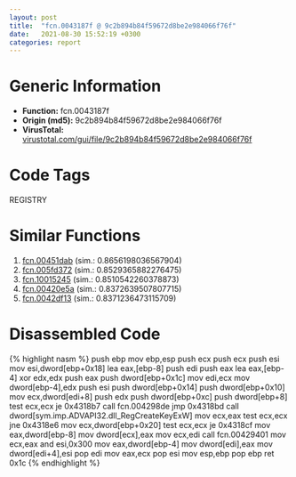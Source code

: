 ```yaml
---
layout: post
title:  "fcn.0043187f @ 9c2b894b84f59672d8be2e984066f76f"
date:   2021-08-30 15:52:19 +0300
categories: report
---
```


# Generic Information
- **Function:** fcn.0043187f
- **Origin (md5):** 9c2b894b84f59672d8be2e984066f76f
- **VirusTotal:** [virustotal.com/gui/file/9c2b894b84f59672d8be2e984066f76f][virustotal_ref]

# Code Tags
<span class="tag" id="REGISTRY">REGISTRY</span>


# Similar Functions

1. [fcn.00451dab][similar_1_ref] (sim.: 0.8656198036567904)
2. [fcn.005fd372][similar_2_ref] (sim.: 0.8529365882276475)
3. [fcn.10015245][similar_3_ref] (sim.: 0.8510542260378873)
4. [fcn.00420e5a][similar_4_ref] (sim.: 0.8372639507807715)
5. [fcn.0042df13][similar_5_ref] (sim.: 0.8371236473115709)


# Disassembled Code

{% highlight nasm %}
push ebp
mov ebp,esp
push ecx
push ecx
push esi
mov esi,dword[ebp+0x18]
lea eax,[ebp-8]
push edi
push eax
lea eax,[ebp-4]
xor edx,edx
push eax
push dword[ebp+0x1c]
mov edi,ecx
mov dword[ebp-4],edx
push esi
push dword[ebp+0x14]
push dword[ebp+0x10]
mov ecx,dword[edi+8]
push edx
push dword[ebp+0xc]
push dword[ebp+8]
test ecx,ecx
je 0x4318b7
call fcn.004298de
jmp 0x4318bd
call dword[sym.imp.ADVAPI32.dll_RegCreateKeyExW]
mov ecx,eax
test ecx,ecx
jne 0x4318e6
mov ecx,dword[ebp+0x20]
test ecx,ecx
je 0x4318cf
mov eax,dword[ebp-8]
mov dword[ecx],eax
mov ecx,edi
call fcn.00429401
mov ecx,eax
and esi,0x300
mov eax,dword[ebp-4]
mov dword[edi],eax
mov dword[edi+4],esi
pop edi
mov eax,ecx
pop esi
mov esp,ebp
pop ebp
ret 0x1c
{% endhighlight %}


[similar_1_ref]: /report/fcn.00451dab@9c2b894b84f59672d8be2e984066f76f
[similar_2_ref]: /report/fcn.005fd372@52d540e8e13e0f0bbb8946b2363a382d
[similar_3_ref]: /report/fcn.10015245@e5d49e0823e602f2ee948ac39d32c1eb
[similar_4_ref]: /report/fcn.00420e5a@59aef7c08025d70f84c85db2092fc99e
[similar_5_ref]: /report/fcn.0042df13@38d41d729f8f30faf0dd96f0c7acba4b
[virustotal_ref]: https://www.virustotal.com/gui/file/9c2b894b84f59672d8be2e984066f76f
